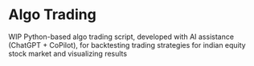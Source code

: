 # Algo Trading

WIP Python-based algo trading script, developed with AI assistance (ChatGPT + CoPilot), for backtesting trading strategies for indian equity stock market and visualizing results
